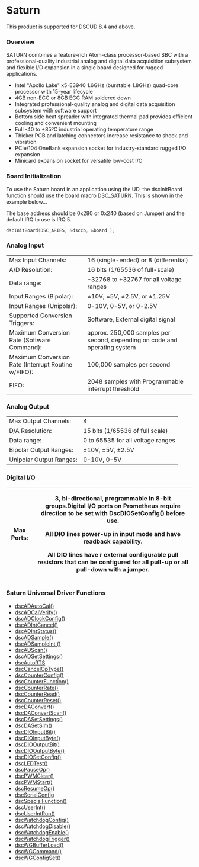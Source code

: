 # Saturn

This product is supported for DSCUD 8.4 and above.&#x20;

### Overview

SATURN combines a feature-rich Atom-class processor-based SBC with a professional-quality industrial analog and digital data acquisition subsystem and flexible I/O expansion in a single board designed for rugged applications.

* Intel "Apollo Lake" x5-E3940 1.6GHz (burstable 1.8GHz) quad-core processor with 15-year lifecycle
* 4GB non-ECC or 8GB ECC RAM soldered down
* Integrated professional-quality analog and digital data acquisition subsystem with software support
* Bottom side heat spreader with integrated thermal pad provides efficient cooling and convenient mounting
* Full -40 to +85ºC industrial operating temperature range
* Thicker PCB and latching connectors increase resistance to shock and vibration
* PCIe/104 OneBank expansion socket for industry-standard rugged I/O expansion
* Minicard expansion socket for versatile low-cost I/O

### Board Initialization

To use the Saturn board in an application using the UD, the dscInitBoard function should use the board macro DSC\_SATURN. This is shown in the example below...&#x20;

The base address should be 0x280 or 0x240 (based on Jumper) and the default IRQ to use is IRQ 5.&#x20;

```c
dscInitBoard(DSC_ARIES, &dsccb, &board );
```

### Analog Input

|                                                     |                                                                            |
| --------------------------------------------------- | -------------------------------------------------------------------------- |
| Max Input Channels:                                 | 16 (single-ended) or 8 (differential)                                      |
| A/D Resolution:                                     | 16 bits (1/65536 of full-scale)                                            |
| Data range:                                         | -32768 to +32767 for all voltage ranges                                    |
| Input Ranges (Bipolar):                             | ±10V, ±5V, ±2.5V, or ±1.25V                                                |
| Input Ranges (Unipolar):                            | 0-10V, 0-5V, or 0-2.5V                                                     |
| Supported Conversion Triggers:                      | Software, External digital signal                                          |
| Maximum Conversion Rate (Software Command):         | approx. 250,000 samples per second, depending on code and operating system |
| Maximum Conversion Rate (Interrupt Routine w/FIFO): | 100,000 samples per second                                                 |
| FIFO:                                               |  2048 samples with Programmable interrupt threshold                        |

### Analog Output

|                         |                                   |
| ----------------------- | --------------------------------- |
| Max Output Channels:    | 4                                 |
| D/A Resolution:         | 15 bits (1/65536 of full scale)   |
| Data range:             | 0 to 65535 for all voltage ranges |
| Bipolar Output Ranges:  | ±10V, ±5V, ±2.5V                  |
| Unipolar Output Ranges: | 0-10V, 0-5V                       |

### Digital I/O

| Max Ports: | <p>3, bi-directional, programmable in 8-bit groups.Digital I/O ports on Prometheus require direction to be set with DscDIOSetConfig() before use. </p><p>All DIO lines power-up in input mode and have readback capability. </p><p>All DIO lines have r external configurable pull resistors that can be configured for all pull-up or all pull-down with a jumper.</p> |
| ---------- | ----------------------------------------------------------------------------------------------------------------------------------------------------------------------------------------------------------------------------------------------------------------------------------------------------------------------------------------------------------------------- |

### Saturn Universal Driver Functions

* [dscADAutoCal() ](../14.-universal-driver-apis/dscadautocal.md)
* [dscADCalVerify()](../14.-universal-driver-apis/dscadcalverify.md)&#x20;
* [dscADClockConfig() ](../14.-universal-driver-apis/dscadclockconfig.md)
* [dscADIntCancel()](../14.-universal-driver-apis/dscadintcancel.md)&#x20;
* [dscADIntStatus() ](../14.-universal-driver-apis/dscadintstatus.md)
* [dscADSample() ](../14.-universal-driver-apis/dscadsample.md)
* [dscADSampleInt () ](../14.-universal-driver-apis/dscadsampleint.md)
* [dscADScan() ](../14.-universal-driver-apis/dscadscan.md)
* [dscADSetSettings()](../14.-universal-driver-apis/dscadsetsettings.md)&#x20;
* [dscAutoRTS](../14.-universal-driver-apis/dscautorts.md)
* [dscCancelOpType()](../14.-universal-driver-apis/dsccanceloptype.md)&#x20;
* [dscCounterConfig()](../14.-universal-driver-apis/dsccounterconfig.md)&#x20;
* [dscCounterFunction() ](../14.-universal-driver-apis/dsccounterfunction.md)
* [dscCounterRate()](../14.-universal-driver-apis/dsccounterrate.md)&#x20;
* [dscCounterRead()](../14.-universal-driver-apis/dsccounterread.md)&#x20;
* [dscCounterReset()](../14.-universal-driver-apis/dsccounterreset.md)&#x20;
* [dscDAConvert()](../14.-universal-driver-apis/dscdaconvert.md)&#x20;
* [dscDAConvertScan()](../14.-universal-driver-apis/dscdaconvertscan.md)&#x20;
* [dscDASetSettings()](../14.-universal-driver-apis/dscdasetsettings.md)&#x20;
* [dscDASetSim()](../14.-universal-driver-apis/dscdasetsim.md)&#x20;
* [dscDIOInputBit()](../14.-universal-driver-apis/dscdioinputbit.md)&#x20;
* [dscDIOInputByte() ](../14.-universal-driver-apis/dscdioinputbyte.md)
* [dscDIOOutputBit() ](../14.-universal-driver-apis/dscdiooutputbit.md)
* [dscDIOOutputByte()](../14.-universal-driver-apis/dscdiooutputbyte.md)&#x20;
* [dscDIOSetConfig()](../14.-universal-driver-apis/dscdiosetconfig.md)&#x20;
* [dscLEDTest() ](../14.-universal-driver-apis/dscledtest.md)
* [dscPauseOp()](../14.-universal-driver-apis/dscpauseop.md)&#x20;
* [dscPWMClear()](../14.-universal-driver-apis/dscpwmclear.md)&#x20;
* [dscPWMStart()](../14.-universal-driver-apis/dscpwmstart.md)&#x20;
* [dscResumeOp()](../14.-universal-driver-apis/dscresumeop.md)&#x20;
* [dscSerialConfig](../14.-universal-driver-apis/dscserialconfig.md)
* [dscSpecialFunction()](../14.-universal-driver-apis/dscspecialfunction.md)&#x20;
* [dscUserInt()](../14.-universal-driver-apis/dscuserint.md)&#x20;
* [dscUserIntRun() ](../14.-universal-driver-apis/dscuserintrun.md)
* [dscWatchdogConfig()](../14.-universal-driver-apis/dscwatchdogconfig.md)&#x20;
* [dscWatchdogDisable()](../14.-universal-driver-apis/dscwatchdogdisable.md)&#x20;
* [dscWatchdogEnable()](../14.-universal-driver-apis/dscwatchdogenable.md)&#x20;
* [dscWatchdogTrigger()](../14.-universal-driver-apis/dscwatchdogtrigger.md)
* [dscWGBufferLoad()](../14.-universal-driver-apis/dscwgbufferload.md)&#x20;
* [dscWGCommand()](../14.-universal-driver-apis/dscwgcommand.md)&#x20;
* [dscWGConfigSet()](../14.-universal-driver-apis/dscwgconfigset.md)&#x20;
